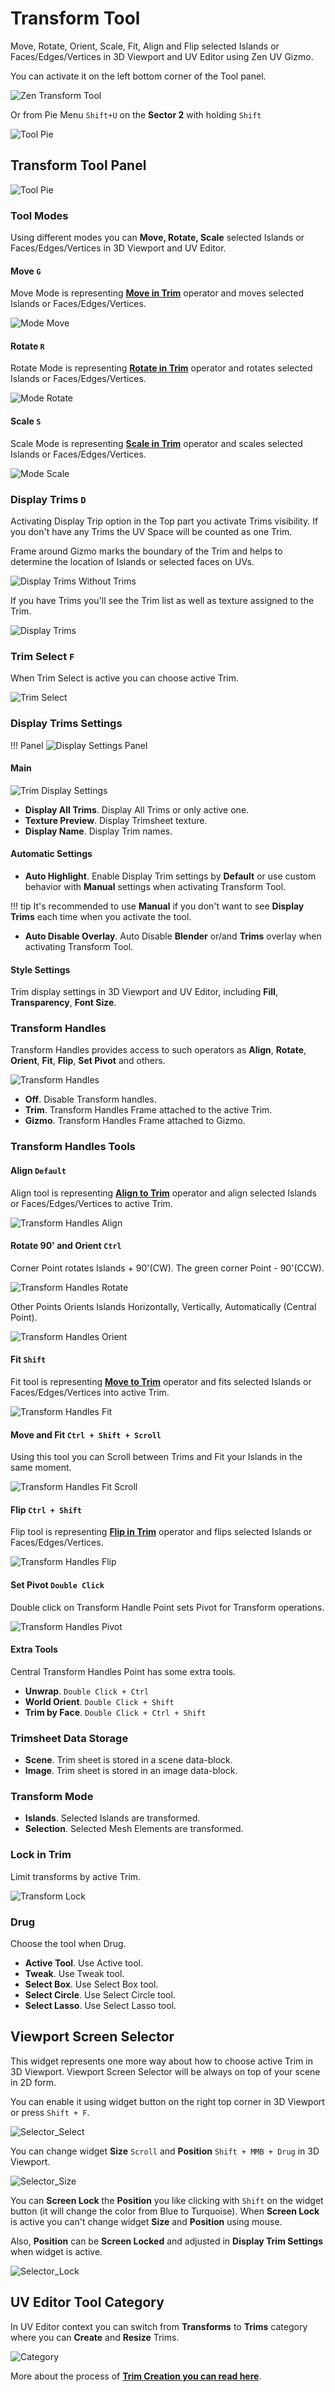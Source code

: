 # Transform Tool

Move, Rotate, Orient, Scale, Fit, Align and Flip selected Islands or Faces/Edges/Vertices in 3D Viewport and UV Editor using Zen UV Gizmo.

You can activate it on the left bottom corner of the Tool panel.

![Zen Transform Tool](img/screen/transform_tool/tt_icon.gif)

Or from Pie Menu `Shift+U` on the **Sector 2** with holding `Shift`

![Tool Pie](img/screen/transform_tool/tt_pie_menu.png)

## Transform Tool Panel

![Tool Pie](img/screen/transform_tool/tt_panel.png)

### Tool Modes
Using different modes you can **Move, Rotate, Scale** selected Islands or Faces/Edges/Vertices in 3D Viewport and UV Editor.

#### Move `G` 
Move Mode is representing [**Move in Trim**](trimsheet_operators.md/#move-in-trim) operator and moves selected Islands or Faces/Edges/Vertices.

![Mode Move](img/screen/transform_tool/tt_move.gif)

#### Rotate `R`
Rotate Mode is representing [**Rotate in Trim**](trimsheet_operators.md/#rotate-in-trim) operator and rotates selected Islands or Faces/Edges/Vertices.

![Mode Rotate](img/screen/transform_tool/tt_rotate.gif)

#### Scale `S`
Scale Mode is representing [**Scale in Trim**](trimsheet_operators.md/#scale-in-trim) operator and scales selected Islands or Faces/Edges/Vertices.

![Mode Scale](img/screen/transform_tool/tt_scale.gif)

### Display Trims `D`

Activating Display Trip option in the Top part you activate Trims visibility.
If you don't have any Trims the UV Space will be counted as one Trim.

Frame around Gizmo marks the boundary of the Trim and helps to determine the location of Islands or selected faces on UVs.

![Display Trims Without Trims](img/screen/transform_tool/tt_display_without_trims.gif)

If you have Trims you'll see the Trim list as well as texture assigned to the Trim.

![Display Trims](img/screen/transform_tool/tt_display_trims.gif)

### Trim Select `F`

When Trim Select is active you can choose active Trim.


![Trim Select](img/screen/transform_tool/tt_select_trims.gif)

### Display Trims Settings

!!! Panel
    ![Display Settings Panel](img/screen/transform_tool/tt_display_settings.png)

#### Main

![Trim Display Settings](img/screen/transform_tool/tt_display_settings.gif)

- **Display All Trims**. Display All Trims or only active one.
- **Texture Preview**. Display Trimsheet texture.
- **Display Name**. Display Trim names.

#### Automatic Settings

- **Auto Highlight**. Enable Display Trim settings by **Default** or use custom behavior with **Manual** settings when activating Transform Tool.

!!! tip
    It's recommended to use **Manual** if you don't want to see **Display Trims** each time when you activate the tool.

- **Auto Disable Overlay**. Auto Disable **Blender** or/and **Trims** overlay when activating Transform Tool.

#### Style Settings
Trim display settings in 3D Viewport and UV Editor, including **Fill**, **Transparency**, **Font Size**.

### Transform Handles
Transform Handles provides access to such operators as **Align**, **Rotate**, **Orient**, **Fit**, **Flip**, **Set Pivot** and others. 

![Transform Handles](img/screen/transform_tool/tt_transform_handles.gif)

- **Off**. Disable Transform handles.
- **Trim**. Transform Handles Frame attached to the active Trim.
- **Gizmo**. Transform Handles Frame attached to Gizmo.

### Transform Handles Tools

#### Align `Default`
Align tool is representing [**Align to Trim**](trimsheet_operators.md/#move-in-trim) operator and align selected Islands or Faces/Edges/Vertices to active Trim.

![Transform Handles Align](img/screen/transform_tool/tt_transform_handles_align.gif)

#### Rotate 90' and Orient `Ctrl`

Corner Point rotates Islands + 90'(CW). The green corner Point - 90'(CCW).

![Transform Handles Rotate](img/screen/transform_tool/tt_transform_handles_rotate.gif)

Other Points Orients Islands Horizontally, Vertically, Automatically (Central Point).

![Transform Handles Orient](img/screen/transform_tool/tt_transform_handles_orient.gif)

#### Fit `Shift`
Fit tool is representing [**Move to Trim**](trimsheet_operators.md/#fit-to-trim) operator and fits selected Islands or Faces/Edges/Vertices into active Trim.

![Transform Handles Fit](img/screen/transform_tool/tt_transform_handles_fit.gif)

#### Move and Fit `Ctrl + Shift + Scroll`
Using this tool you can Scroll between Trims and Fit your Islands in the same moment.

![Transform Handles Fit Scroll](img/screen/transform_tool/tt_transform_handles_fit_scroll.gif)

#### Flip `Ctrl + Shift`
Flip tool is representing [**Flip in Trim**](trimsheet_operators.md/#move-in-trim) operator and flips selected Islands or Faces/Edges/Vertices.

![Transform Handles Flip](img/screen/transform_tool/tt_transform_handles_flip.gif)

#### Set Pivot `Double Click`
Double click on Transform Handle Point sets Pivot for Transform operations. 

![Transform Handles Pivot](img/screen/transform_tool/tt_transform_handles_pivot.gif)

#### Extra Tools
Central Transform Handles Point has some extra tools.

- **Unwrap**. `Double Click + Ctrl`
- **World Orient**. `Double Click + Shift`
- **Trim by Face**. `Double Click + Ctrl + Shift`

### Trimsheet Data Storage
- **Scene**. Trim sheet is stored in a scene data-block.
- **Image**. Trim sheet is stored in an image data-block.

### Transform Mode
- **Islands**. Selected Islands are transformed.
- **Selection**. Selected Mesh Elements are transformed.

### Lock in Trim
Limit transforms by active Trim.

![Transform Lock](img/screen/transform_tool/tt_transform_lock.gif)

### Drug
Choose the tool when Drug.

- **Active Tool**. Use Active tool.
- **Tweak**. Use Tweak tool.
- **Select Box**. Use Select Box tool.
- **Select Circle**. Use Select Circle tool.
- **Select Lasso**. Use Select Lasso tool.

## Viewport Screen Selector
This widget represents one more way about how to choose active Trim in 3D Viewport.
Viewport Screen Selector will be always on top of your scene in 2D form.

You can enable it using widget button on the right top corner in 3D Viewport or press `Shift + F`.

![Selector_Select](img/screen/transform_tool/tt_selector_select.gif)

You can change widget **Size** `Scroll` and **Position** `Shift + MMB + Drug` in 3D Viewport. 

![Selector_Size](img/screen/transform_tool/tt_selector_size.gif)

You can **Screen Lock** the **Position** you like clicking with `Shift` on the widget button (it will change the color from Blue to Turquoise). When **Screen Lock** is active you can't change widget **Size** and **Position** using mouse. 

Also, **Position** can be **Screen Locked** and adjusted in **Display Trim Settings** when widget is active.

![Selector_Lock](img/screen/transform_tool/tt_selector_lock.gif)

## UV Editor Tool Category
In UV Editor context you can switch from **Transforms** to **Trims** category where you can **Create** and **Resize** Trims.

![Category](img/screen/transform_tool/tt_category.gif)

More about the process of [**Trim Creation you can read here**](trimsheet_creation.md).
